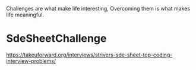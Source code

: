 Challenges are what make life interesting,
Overcoming them is what makes life meaningful.
# SdeSheetChallenge
https://takeuforward.org/interviews/strivers-sde-sheet-top-coding-interview-problems/
